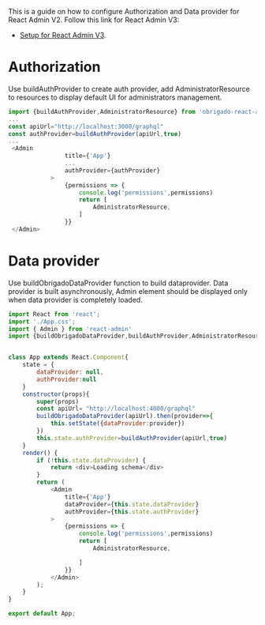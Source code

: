 This is a guide on how to configure Authorization and Data provider for React Admin V2. Follow this link for React Admin V3:
+ [Setup for React Admin V3](V3.md).

# Authorization 
Use buildAuthProvider to create auth provider, add  AdministratorResource to resources to display default UI for administrators management.
```javascript
import {buildAuthProvider,AdministratorResource} from 'obrigado-react-admin-frontend-utils'
...
const apiUrl="http://localhost:3000/graphql"
const authProvider=buildAuthProvider(apiUrl,true)
... 
 <Admin
                title={'App'}
                ...
                authProvider={authProvider}
            >
                {permissions => {
                    console.log('permissions',permissions)
                    return [
                        AdministratorResource,
                    ]
                }}
 </Admin>
```
 
# Data provider
Use buildObrigadoDataProvider function to build dataprovider. Data provider is built asynchronously, Admin element should be displayed only when data provider is completely loaded. 

``` javascript
import React from 'react';
import './App.css';
import { Admin } from 'react-admin'
import {buildObrigadoDataProvider,buildAuthProvider,AdministratorResource} from 'obrigado-react-admin-frontend-utils'


class App extends React.Component{
    state = {
        dataProvider: null,
        authProvider:null
    }
    constructor(props){
        super(props)
        const apiUrl= "http://localhost:4000/graphql"
        buildObrigadoDataProvider(apiUrl).then(provider=>{
            this.setState({dataProvider:provider})
        })
        this.state.authProvider=buildAuthProvider(apiUrl,true)
    }
    render() {
        if (!this.state.dataProvider) {
            return <div>Loading schema</div>
        }
        return (
            <Admin
                title={'App'}
                dataProvider={this.state.dataProvider}
                authProvider={this.state.authProvider}
            >
                {permissions => {
                    console.log('permissions',permissions)
                    return [
                        AdministratorResource,

                    ]
                }}
            </Admin>
        );
    }
}

export default App;
```